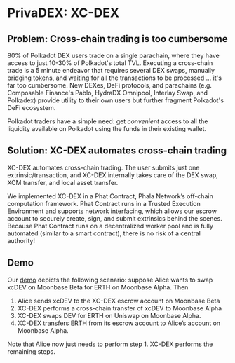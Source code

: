 # PrivaDEX: XC-DEX

## Problem: Cross-chain trading is too cumbersome
80% of Polkadot DEX users trade on a single parachain, where they have access to just 10-30% of Polkadot's total TVL. Executing a cross-chain trade is a 5 minute endeavor that requires several DEX swaps, manually bridging tokens, and waiting for all the transactions to be processed ... it's far too cumbersome. New DEXes, DeFi protocols, and parachains (e.g. Composable Finance's Pablo, HydraDX Omnipool, Interlay Swap, and Polkadex) provide utility to their own users but further fragment Polkadot's DeFi ecosystem.

Polkadot traders have a simple need: get *convenient* access to all the liquidity available on Polkadot using the funds in their existing wallet.

## Solution: XC-DEX automates cross-chain trading
XC-DEX automates cross-chain trading. The user submits just one extrinsic/transaction, and XC-DEX internally takes care of the DEX swap, XCM transfer, and local asset transfer.

We implemented XC-DEX in a Phat Contract, Phala Network’s off-chain computation framework. Phat Contract runs in a Trusted Execution Environment and supports network interfacing, which allows our escrow account to securely create, sign, and submit extrinsics behind the scenes. Because Phat Contract runs on a decentralized worker pool and is fully automated (similar to a smart contract), there is no risk of a central authority!

## Demo
Our [demo](https://drive.google.com/file/d/1jmPsCUfRWBJX6oRYvmAUGISYzbz2U0-9) depicts the following scenario: suppose Alice wants to swap xcDEV on Moonbase Beta for ERTH on Moonbase Alpha. Then
1. Alice sends xcDEV to the XC-DEX escrow account on Moonbase Beta
2. XC-DEX performs a cross-chain transfer of xcDEV to Moonbase Alpha
3. XC-DEX swaps DEV for ERTH on Uniswap on Moonbase Alpha.
4. XC-DEX transfers ERTH from its escrow account to Alice’s account on Moonbase Alpha.

Note that Alice now just needs to perform step 1. XC-DEX performs the remaining steps.

